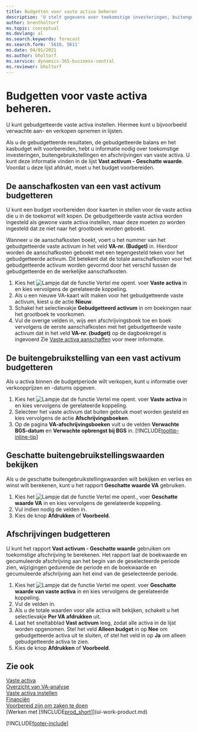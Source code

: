 ```yaml
---
title: Budgetten voor vaste activa beheren
description: 'U stelt gegevens over toekomstige investeringen, buitengebruikstellingen en afschrijvingen van vaste activa in om te helpen budgetten en prognoses voor te bereiden.'
author: brentholtorf
ms.topic: conceptual
ms.devlang: al
ms.search.keywords: forecast
ms.search.form: '5610, 5611'
ms.date: 04/01/2021
ms.author: bholtorf
ms.service: dynamics-365-business-central
ms.reviewer: bholtorf
---
```

# Budgetten voor vaste activa beheren.

U kunt gebudgetteerde vaste activa instellen. Hiermee kunt u bijvoorbeeld verwachte aan- en verkopen opnemen in lijsten.  

Als u de gebudgetteerde resultaten, de gebudgetteerde balans en het kasbudget wilt voorbereiden, hebt u informatie nodig over toekomstige investeringen, buitengebruikstellingen en afschrijvingen van vaste activa. U kunt deze informatie vinden in de lijst **Vast activum - Geschatte waarde**. Voordat u deze lijst afdrukt, moet u het budget voorbereiden.  

## De aanschafkosten van een vast activum budgetteren

U kunt een budget voorbereiden door kaarten in stellen voor de vaste activa die u in de toekomst wilt kopen. De gebudgetteerde vaste activa worden ingesteld als gewone vaste activa instellen, maar deze moeten zo worden ingesteld dat ze niet naar het grootboek worden geboekt.

Wanneer u de aanschafkosten boekt, voert u het nummer van het gebudgetteerde vaste activum in het veld **VA-nr. (Budget)** in. Hierdoor worden de aanschafkosten geboekt met een tegengesteld teken voor het gebudgetteerde activum. Dit betekent dat de totale aanschafkosten voor het gebudgetteerde activum worden gevormd door het verschil tussen de gebudgetteerde en de werkelijke aanschafkosten.

1. Kies het ![Lampje dat de functie Vertel me opent.](media/ui-search/search_small.png "Vertel me wat u wilt doen") voer **Vaste activa** in en kies vervolgens de gerelateerde koppeling.
2. Als u een nieuwe VA-kaart wilt maken voor het gebudgetteerde vaste activum, kiest u de actie **Nieuw**.
3. Schakel het selectievakje **Gebudgetteerd activum** in om boekingen naar het grootboek te voorkomen.
4. Vul de overige velden in, wijs een afschrijvingsboek toe en boek vervolgens de eerste aanschafkosten met het gebudgetteerde vaste activum dat in het veld **VA-nr. (budget)** op de dagboekregel is ingevoerd Zie [Vaste activa aanschaffen](fa-how-acquire.md) voor meer informatie.

## De buitengebruikstelling van een vast activum budgetteren

Als u activa binnen de budgetperiode wilt verkopen, kunt u informatie over verkoopprijzen en -datums opgeven.

1. Kies het ![Lampje dat de functie Vertel me opent.](media/ui-search/search_small.png "Vertel me wat u wilt doen") voer **Vaste activa** in en kies vervolgens de gerelateerde koppeling.
2. Selecteer het vaste activum dat buiten gebruik moet worden gesteld en kies vervolgens de actie **Afschrijvingsboeken**.
3. Op de pagina **VA-afschrijvingsboeken** vult u de velden **Verwachte BGS-datum** en **Verwachte opbrengst bij BGS** in. [!INCLUDE[tooltip-inline-tip](includes/tooltip-inline-tip_md.md)]

## Geschatte buitengebruikstellingswaarden bekijken

Als u de geschatte buitengebruikstellingswaarden wilt bekijken en verlies en winst wilt berekenen, kunt u het rapport **Geschatte waarde VA** gebruiken.

1. Kies het ![Lampje dat de functie Vertel me opent.](media/ui-search/search_small.png "Vertel me wat u wilt doen"), voer **Geschatte waarde VA** in en kies vervolgens de gerelateerde koppeling.
2. Vul indien nodig de velden in.
3. Kies de knop **Afdrukken** of **Voorbeeld**.

## Afschrijvingen budgetteren

U kunt het rapport **Vast activum - Geschatte waarde** gebruiken om toekomstige afschrijving te berekenen. Het rapport laat de boekwaarde en gecumuleerde afschrijving aan het begin van de geselecteerde periode zien, wijzigingen gedurende de periode en de boekwaarde en gecumuleerde afschrijving aan het eind van de geselecteerde periode.

1. Kies het ![Lampje dat de functie Vertel me opent.](media/ui-search/search_small.png "Vertel me wat u wilt doen") voer **Geschatte waarde van vaste activa** in en kies vervolgens de gerelateerde koppeling.
2. Vul de velden in.
3. Als u de totale waarden voor alle activa wilt bekijken, schakelt u het selectievakje **Per VA afdrukken** uit.
4. Laat het sneltabblad **Vast activum** leeg, zodat alle activa in de lijst worden opgenomen. Stel het veld **Alleen budget** in op **Nee** om gebudgetteerde activa uit te sluiten, of stel het veld in op **Ja** om alleen gebudgetteerde activa te zien.
5. Kies de knop **Afdrukken** of **Voorbeeld**.

## Zie ook

[Vaste activa](fa-manage.md)  
[Overzicht van VA-analyse](fa-analytics-overview.md)   
[Vaste activa instellen](fa-setup.md)  
[Financiën](finance.md)  
[Voorbereid zijn om zaken te doen](ui-get-ready-business.md)  
[Werken met [!INCLUDE[prod_short](includes/prod_short.md)]](ui-work-product.md)


[!INCLUDE[footer-include](includes/footer-banner.md)]

